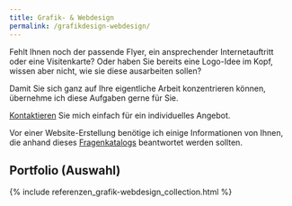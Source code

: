 ```yaml
---
title: Grafik- & Webdesign
permalink: /grafikdesign-webdesign/
---
```


Fehlt Ihnen noch der passende Flyer, ein ansprechender Internetauftritt oder eine Visitenkarte? Oder haben Sie bereits eine Logo-Idee im Kopf, wissen aber nicht, wie sie diese ausarbeiten sollen?

Damit Sie sich ganz auf Ihre eigentliche Arbeit konzentrieren können, übernehme ich diese Aufgaben gerne für Sie.

[Kontaktieren](/kontakt) Sie mich einfach für ein individuelles Angebot.

Vor einer Website-Erstellung benötige ich einige Informationen von Ihnen, die anhand dieses [Fragenkatalogs](/fragen-vor-website-erstellung/) beantwortet werden sollten.

## Portfolio (Auswahl)

{% include referenzen_grafik-webdesign_collection.html %}

